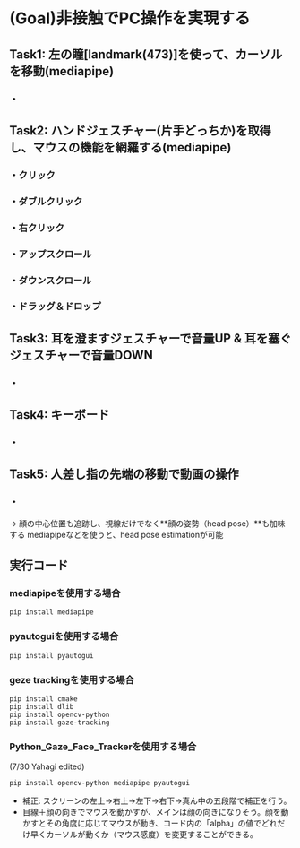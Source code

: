 # (Goal)非接触でPC操作を実現する

## Task1: 左の瞳[landmark(473)]を使って、カーソルを移動(mediapipe)
### ・

## Task2: ハンドジェスチャー(片手どっちか)を取得し、マウスの機能を網羅する(mediapipe)
### ・クリック
### ・ダブルクリック
### ・右クリック
### ・アップスクロール
### ・ダウンスクロール
### ・ドラッグ＆ドロップ

## Task3: 耳を澄ますジェスチャーで音量UP & 耳を塞ぐジェスチャーで音量DOWN
### ・

## Task4: キーボード
### ・

## Task5: 人差し指の先端の移動で動画の操作
### ・

-> 顔の中心位置も追跡し、視線だけでなく**顔の姿勢（head pose）**も加味する
mediapipeなどを使うと、head pose estimationが可能

## 実行コード

### mediapipeを使用する場合
~~~bash!
pip install mediapipe
~~~

### pyautoguiを使用する場合
~~~bash!
pip install pyautogui
~~~

### geze trackingを使用する場合
~~~bash!
pip install cmake
pip install dlib
pip install opencv-python
pip install gaze-tracking
~~~

### Python_Gaze_Face_Trackerを使用する場合
(7/30 Yahagi edited)
~~~bash!
pip install opencv-python mediapipe pyautogui
~~~

* 補正:  スクリーンの左上->右上->左下->右下->真ん中の五段階で補正を行う。
* 目線＋顔の向きでマウスを動かすが、メインは顔の向きになりそう。顔を動かすとその角度に応じてマウスが動き、コード内の「alpha」の値でどれだけ早くカーソルが動くか（マウス感度）を変更することができる。
